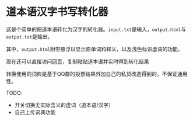 # 道本语汉字书写转化器

这是个简单的把道本语转化为汉字的转化器。`input.txt`是输入，`output.html`与`output.txt`是输出。

其中，`output.html`附带悬浮以显示原单词和释义，以及浅色标识虚词的功能。

现在还可以直接访问[网页](https://mauritiuschief.github.io/toki_hanzi/convertor.html)，复制粘贴道本语并实时得到转化结果

转换使用的词典是基于QQ群的投票结果外加自己的私货改造得到的，不保证通用性。

TODO:

* 开关切换无实际含义的虚词（道本语/汉字）
* 自己上传词典功能
